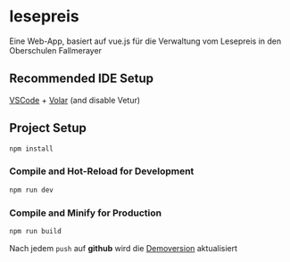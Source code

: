 # lesepreis

Eine Web-App, basiert auf vue.js für die Verwaltung vom Lesepreis in den Oberschulen Fallmerayer

## Recommended IDE Setup

[VSCode](https://code.visualstudio.com/) + [Volar](https://marketplace.visualstudio.com/items?itemName=Vue.volar) (and disable Vetur)

## Project Setup

```sh
npm install
```

### Compile and Hot-Reload for Development

```sh
npm run dev
```

### Compile and Minify for Production

```sh
npm run build
```
Nach jedem ```push``` auf **github** wird die [Demoversion](https://serafimpear.github.io/lesepreis/) aktualisiert
